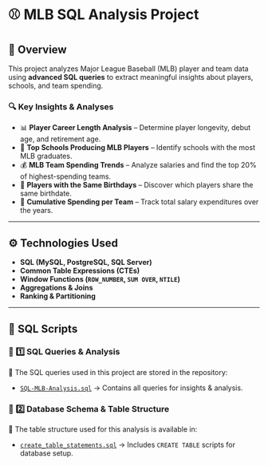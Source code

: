 # ⚾ MLB SQL Analysis Project  

## 📌 Overview  
This project analyzes Major League Baseball (MLB) player and team data using **advanced SQL queries** to extract meaningful insights about players, schools, and team spending.  

### 🔍 **Key Insights & Analyses**  
- 📊 **Player Career Length Analysis** – Determine player longevity, debut age, and retirement age.  
- 🏫 **Top Schools Producing MLB Players** – Identify schools with the most MLB graduates.  
- 💰 **MLB Team Spending Trends** – Analyze salaries and find the top 20% of highest-spending teams.  
- 📅 **Players with the Same Birthdays** – Discover which players share the same birthdate.  
- 🔄 **Cumulative Spending per Team** – Track total salary expenditures over the years.  

---

## ⚙️ Technologies Used  
- **SQL (MySQL, PostgreSQL, SQL Server)**
- **Common Table Expressions (CTEs)**
- **Window Functions (`ROW_NUMBER`, `SUM OVER`, `NTILE`)**
- **Aggregations & Joins**
- **Ranking & Partitioning**

---

## 📜 SQL Scripts  

### 🔹 **1️⃣ SQL Queries & Analysis**  
📌 The SQL queries used in this project are stored in the repository:  
- [`SQL-MLB-Analysis.sql`](SQL-MLB-Analysis.sql) → Contains all queries for insights & analysis.  

### 🔹 **2️⃣ Database Schema & Table Structure**  
📌 The table structure used for this analysis is available in:  
- [`create_table_statements.sql`](create_table_statements.sql) → Includes `CREATE TABLE` scripts for database setup.  
